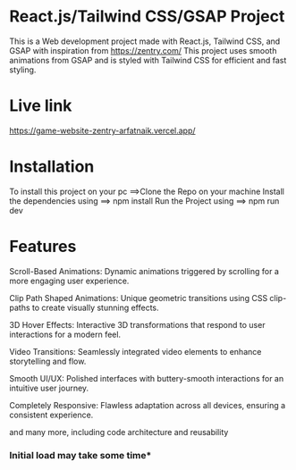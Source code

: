 # React.js/Tailwind CSS/GSAP Project

This is a Web development project made with React.js, Tailwind CSS, and GSAP with inspiration from https://zentry.com/
This project uses smooth animations from GSAP and is styled with Tailwind CSS for efficient and fast styling.

# Live link
https://game-website-zentry-arfatnaik.vercel.app/


# Installation
To install this project on your pc 
  ==>Clone the Repo on your machine
    Install the dependencies using
      ==> npm install
      Run the Project using
        ==> npm run dev


# Features

 Scroll-Based Animations: Dynamic animations triggered by scrolling for a more engaging user experience.

 Clip Path Shaped Animations: Unique geometric transitions using CSS clip-paths to create visually stunning effects.

 3D Hover Effects: Interactive 3D transformations that respond to user interactions for a modern feel.

 Video Transitions: Seamlessly integrated video elements to enhance storytelling and flow.

 Smooth UI/UX: Polished interfaces with buttery-smooth interactions for an intuitive user journey.

 Completely Responsive: Flawless adaptation across all devices, ensuring a consistent experience.

and many more, including code architecture and reusability


### Initial load may take some time*
